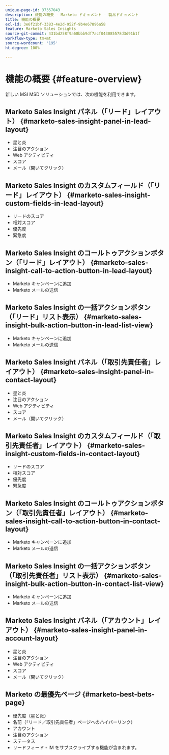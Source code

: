 ```yaml
---
unique-page-id: 37357043
description: 機能の概要 - Marketo ドキュメント - 製品ドキュメント
title: 機能の概要
exl-id: 3e6f21bf-3383-4e2d-952f-9b4e67896a58
feature: Marketo Sales Insights
source-git-commit: 431bd258f9a68bbb9df7acf043085578d3d91b1f
workflow-type: tm+mt
source-wordcount: '195'
ht-degree: 100%

---
```


# 機能の概要 {#feature-overview}

新しい MSI MSD ソリューションでは、次の機能を利用できます。

## Marketo Sales Insight パネル（「リード」レイアウト）  {#marketo-sales-insight-panel-in-lead-layout}

* 星と炎
* 注目のアクション
* Web アクティビティ
* スコア
* メール（開いてクリック）

## Marketo Sales Insight のカスタムフィールド（「リード」レイアウト）  {#marketo-sales-insight-custom-fields-in-lead-layout}

* リードのスコア
* 相対スコア
* 優先度
* 緊急度

## Marketo Sales Insight のコールトゥアクションボタン（「リード」レイアウト）  {#marketo-sales-insight-call-to-action-button-in-lead-layout}

* Marketo キャンペーンに追加
* Marketo メールの送信

## Marketo Sales Insight の一括アクションボタン（「リード」リスト表示）  {#marketo-sales-insight-bulk-action-button-in-lead-list-view}

* Marketo キャンペーンに追加
* Marketo メールの送信

## Marketo Sales Insight パネル（「取引先責任者」レイアウト）  {#marketo-sales-insight-panel-in-contact-layout}

* 星と炎
* 注目のアクション
* Web アクティビティ
* スコア
* メール（開いてクリック）

## Marketo Sales Insight のカスタムフィールド（「取引先責任者」レイアウト）  {#marketo-sales-insight-custom-fields-in-contact-layout}

* リードのスコア
* 相対スコア
* 優先度
* 緊急度

## Marketo Sales Insight のコールトゥアクションボタン（「取引先責任者」レイアウト）  {#marketo-sales-insight-call-to-action-button-in-contact-layout}

* Marketo キャンペーンに追加
* Marketo メールの送信

## Marketo Sales Insight の一括アクションボタン（「取引先責任者」リスト表示）  {#marketo-sales-insight-bulk-action-button-in-contact-list-view}

* Marketo キャンペーンに追加
* Marketo メールの送信

## Marketo Sales Insight パネル（「アカウント」レイアウト） {#marketo-sales-insight-panel-in-account-layout}

* 星と炎
* 注目のアクション
* Web アクティビティ
* スコア
* メール（開いてクリック）

## Marketo の最優先ページ {#marketo-best-bets-page}

* 優先度（星と炎）
* 名前（「リード／取引先責任者」ページへのハイパーリンク）
* アカウント
* 注目のアクション
* ステータス
* リードフィード - IM をサブスクライブする機能が含まれます。

